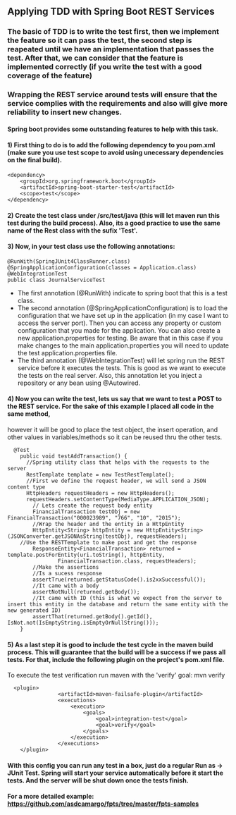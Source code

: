 ## Applying TDD with Spring Boot REST Services
### The basic of TDD is to write the test first, then we implement the feature so it can pass the test, the second step is reapeated until we have an implementation that passes the test. After that, we can consider that the feature is implemented correctly (if you write the test with a good coverage of the feature)
### Wrapping the REST service around tests will ensure that the service complies with the requirements and also will give more reliability to insert new changes. 

#### Spring boot provides some outstanding features to help with this task.
#### 1) First thing to do is to add the following dependency to you pom.xml (make sure you use test scope to avoid using unecessary dependencies on the final build).
```
<dependency>
	<groupId>org.springframework.boot</groupId>
	<artifactId>spring-boot-starter-test</artifactId>
	<scope>test</scope>
</dependency>
```

#### 2) Create the test class under /src/test/java (this will let maven run this test during the build process). Also, its a good practice to use the same name of the Rest class with the sufix 'Test'.

#### 3) Now, in your test class use the following annotations:
```
@RunWith(SpringJUnit4ClassRunner.class)
@SpringApplicationConfiguration(classes = Application.class)
@WebIntegrationTest
public class JournalServiceTest 
```
  - The first annotation (@RunWith) indicate to spring boot that this is a test class.
  - The second annotation (@SpringApplicationConfiguration) is to load the configuration that we have set up in the application (in my case I want to access the server port). Then you can access any property or custom configuration that you made for the application.
  You can also create a new application.properties for testing. Be aware that in this case if you make changes to the main application.properties you will need to update the test application.properties file. 
  - The third annotation (@WebIntegrationTest) will let spring run the REST service before it executes the tests. This is good as we want to execute the tests on the real server. Also, this annotation let you inject a repository or any bean using @Autowired.

#### 4) Now you can write the test, lets us say that we want to test a POST to the REST service. For the sake of this example I placed all code in the same method, 
however it will be good to place the test object, the insert operation, and other values in variables/methods so it can be reused thru the other tests.

```
  @Test
	public void testAddTransaction() {
	  //Spring utility class that helps with the requests to the server
	  RestTemplate template = new TestRestTemplate();
	  //First we define the request header, we will send a JSON content type 
	  HttpHeaders requestHeaders = new HttpHeaders();
	  requestHeaders.setContentType(MediaType.APPLICATION_JSON);
		// Lets create the request body entity
		FinancialTransaction testObj = new FinancialTransaction("000023989", "766", "10", "2015");
		//Wrap the header and the entity in a HttpEntity
		HttpEntity<String> httpEntity = new HttpEntity<String>(JSONConverter.getJSONAsString(testObj), requestHeaders);
    //Use the RESTTemplate to make post and get the response
		ResponseEntity<FinancialTransaction> returned = template.postForEntity(uri.toString(), httpEntity,
				FinancialTransaction.class, requestHeaders);
		//Make the assertions
		//Is a sucess response
		assertTrue(returned.getStatusCode().is2xxSuccessful());
		//It came with a body
		assertNotNull(returned.getBody());
		//It came with ID (this is what we expect from the server to insert this entity in the database and return the same entity with the new generated ID)
		assertThat(returned.getBody().getId(), IsNot.not(IsEmptyString.isEmptyOrNullString()));
	}
```
#### 5) As a last step it is good to include the test cycle in the maven build process. This will guarantee that the build will be a success if we pass all tests. For that, include the following plugin on the project's pom.xml file.
To execute the test verification run maven with the 'verify' goal: mvn verify
```
  <plugin>
				<artifactId>maven-failsafe-plugin</artifactId>
				<executions>
					<execution>
						<goals>
							<goal>integration-test</goal>
							<goal>verify</goal>
						</goals>
					</execution>
				</executions>
	</plugin>
```
#### With this config you can run any test in a box, just do a regular Run as -> JUnit Test. Spring will start your service automatically before it start the tests. And the server will be shut down once the tests finish.

#### For a more detailed example: https://github.com/asdcamargo/fpts/tree/master/fpts-samples
